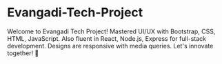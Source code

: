# Evangadi-Tech-Project
Welcome to Evangadi Tech Project! Mastered UI/UX with Bootstrap, CSS, HTML, JavaScript. Also fluent in React, Node.js, Express for full-stack development. Designs are responsive with media queries. Let's innovate together! 🚀
